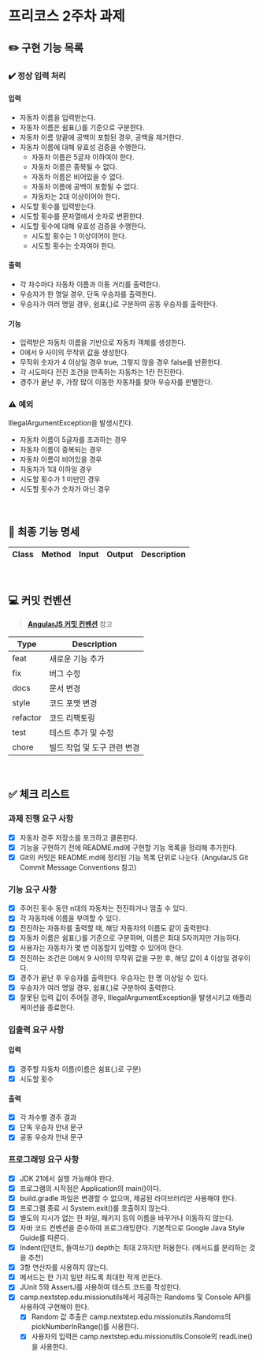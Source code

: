 # 프리코스 2주차 과제

## ✏️ 구현 기능 목록

### ✔️ 정상 입력 처리

#### 입력

- 자동차 이름을 입력받는다.
- 자동차 이름은 쉼표(,)를 기준으로 구분한다.
- 자동차 이름 양끝에 공백이 포함된 경우, 공백을 제거한다.
- 자동차 이름에 대해 유효성 검증을 수행한다.
    - 자동차 이름은 5글자 이하여야 한다.
    - 자동차 이름은 중복될 수 없다.
    - 자동차 이름은 비어있을 수 없다.
    - 자동차 이름에 공백이 포함될 수 없다.
    - 자동차는 2대 이상이어야 한다.
- 시도할 횟수를 입력받는다.
- 시도할 횟수를 문자열에서 숫자로 변환한다.
- 시도할 횟수에 대해 유효성 검증을 수행한다.
    - 시도할 횟수는 1 이상이어야 한다.
    - 시도할 횟수는 숫자여야 한다.

#### 출력

- 각 차수마다 자동차 이름과 이동 거리를 출력한다.
- 우승자가 한 명일 경우, 단독 우승자를 출력한다.
- 우승자가 여러 명일 경우, 쉼표(,)로 구분하여 공동 우승자를 출력한다.

#### 기능

- 입력받은 자동차 이름을 기반으로 자동차 객체를 생성한다.
- 0에서 9 사이의 무작위 값을 생성한다.
- 무작위 숫자가 4 이상일 경우 true, 그렇지 않을 경우 false를 반환한다.
- 각 시도마다 전진 조건을 만족하는 자동차는 1칸 전진한다.
- 경주가 끝난 후, 가장 많이 이동한 자동차를 찾아 우승자를 판별한다.

### ⚠️ 예외

IllegalArgumentException을 발생시킨다.

- 자동차 이름이 5글자를 초과하는 경우
- 자동차 이름이 중복되는 경우
- 자동차 이름이 비어있을 경우
- 자동차가 1대 이하일 경우
- 시도할 횟수가 1 미만인 경우
- 시도할 횟수가 숫자가 아닌 경우

<br>

## 📌 최종 기능 명세

| Class | Method | Input | Output | Description |
|-------|--------|-------|--------|-------------|

<br>

## 💻 커밋 컨벤션

> [**AngularJS 커밋 컨벤션**](https://gist.github.com/stephenparish/9941e89d80e2bc58a153) 참고

| Type     | Description      |
|----------|------------------|
| feat     | 새로운 기능 추가        |
| fix      | 버그 수정            |
| docs     | 문서 변경            |
| style    | 코드 포맷 변경         |
| refactor | 코드 리팩토링          |
| test     | 테스트 추가 및 수정      |
| chore    | 빌드 작업 및 도구 관련 변경 |

<br>

## ✅ 체크 리스트

### 과제 진행 요구 사항

- [x] 자동차 경주 저장소를 포크하고 클론한다.
- [x] 기능을 구현하기 전에 README.md에 구현할 기능 목록을 정리해 추가한다.
- [x] Git의 커밋은 README.md에 정리된 기능 목록 단위로 나눈다. (AngularJS Git Commit Message Conventions 참고)

### 기능 요구 사항

- [x] 주어진 횟수 동안 n대의 자동차는 전진하거나 멈출 수 있다.
- [x] 각 자동차에 이름을 부여할 수 있다.
- [x] 전진하는 자동차를 출력할 때, 해당 자동차의 이름도 같이 출력한다.
- [x] 자동차 이름은 쉼표(,)를 기준으로 구분하며, 이름은 최대 5자까지만 가능하다.
- [x] 사용자는 자동차가 몇 번 이동할지 입력할 수 있어야 한다.
- [x] 전진하는 조건은 0에서 9 사이의 무작위 값을 구한 후, 해당 값이 4 이상일 경우이다.
- [x] 경주가 끝난 후 우승자를 출력한다. 우승자는 한 명 이상일 수 있다.
- [x] 우승자가 여러 명일 경우, 쉼표(,)로 구분하여 출력한다.
- [x] 잘못된 입력 값이 주어질 경우, IllegalArgumentException을 발생시키고 애플리케이션을 종료한다.

### 입출력 요구 사항

#### 입력

- [x] 경주할 자동차 이름(이름은 쉼표(,)로 구분)
- [x] 시도할 횟수

#### 출력

- [x] 각 차수별 경주 결과
- [x] 단독 우승자 안내 문구
- [x] 공동 우승자 안내 문구

### 프로그래밍 요구 사항

- [x] JDK 21에서 실행 가능해야 한다.
- [x] 프로그램의 시작점은 Application의 main()이다.
- [x] build.gradle 파일은 변경할 수 없으며, 제공된 라이브러리만 사용해야 한다.
- [x] 프로그램 종료 시 System.exit()를 호출하지 않는다.
- [x] 별도의 지시가 없는 한 파일, 패키지 등의 이름을 바꾸거나 이동하지 않는다.
- [x] 자바 코드 컨벤션을 준수하여 프로그래밍한다. 기본적으로 Google Java Style Guide를 따른다.
- [x] Indent(인덴트, 들여쓰기) depth는 최대 2까지만 허용한다. (메서드를 분리하는 것을 추천)
- [x] 3항 연산자를 사용하지 않는다.
- [x] 메서드는 한 가지 일만 하도록 최대한 작게 만든다.
- [x] JUnit 5와 AssertJ를 사용하여 테스트 코드를 작성한다.
- [x] camp.nextstep.edu.missionutils에서 제공하는 Randoms 및 Console API를 사용하여 구현해야 한다.
    - [x] Random 값 추출은 camp.nextstep.edu.missionutils.Randoms의 pickNumberInRange()를 사용한다.
    - [x] 사용자의 입력은 camp.nextstep.edu.missionutils.Console의 readLine()을 사용한다.